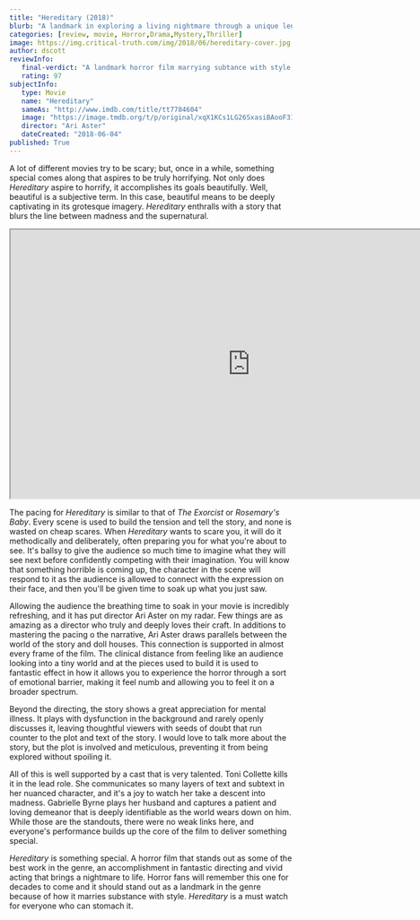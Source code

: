 ```yaml
---
title: "Hereditary (2018)"
blurb: "A landmark in exploring a living nightmare through a unique lens."
categories: [review, movie, Horror,Drama,Mystery,Thriller]
image: https://img.critical-truth.com/img/2018/06/hereditary-cover.jpg
author: dscott
reviewInfo:
   final-verdict: "A landmark horror film marrying subtance with style that is a must watch for anyone who can stomach it."
   rating: 97
subjectInfo:
   type: Movie
   name: "Hereditary"
   sameAs: "http://www.imdb.com/title/tt7784604"
   image: "https://image.tmdb.org/t/p/original/xqX1KCs1LG26SxasiBAooF311OR.jpg"
   director: "Ari Aster"
   dateCreated: "2018-06-04"
published: True
---
```



A lot of different movies try to be scary; but, once in a while, something special comes along that aspires to be truly horrifying. Not only does *Hereditary* aspire to horrify, it accomplishes its goals beautifully. Well, beautiful is a subjective term. In this case, beautiful means to be deeply captivating in its grotesque imagery. *Hereditary* enthralls with a story that blurs the line between madness and the supernatural.

<div class="videoWrapper">
    <iframe width="853" height="480" src="https://www.youtube.com/embed/V6wWKNij_1M" allowfullscreen></iframe>
</div>

The pacing for *Hereditary* is similar to that of *The Exorcist* or *Rosemary's Baby*. Every scene is used to build the tension and tell the story, and none is wasted on cheap scares. When *Hereditary* wants to scare you, it will do it methodically and deliberately, often preparing you for what you're about to see. It's ballsy to give the audience so much time to imagine what they will see next before confidently competing with their imagination. You will know that something horrible is coming up, the character in the scene will respond to it as the audience is allowed to connect with the expression on their face, and then you'll be given time to soak up what you just saw. 

Allowing the audience the breathing time to soak in your movie is incredibly refreshing, and it has put director Ari Aster on my radar.  Few things are as amazing as a director who truly and deeply loves their craft. In additions to mastering the pacing o the narrative, Ari Aster draws parallels between the world of the story and doll houses. This connection is supported in almost every frame of the film. The clinical distance from feeling like an audience looking into a tiny world and at the pieces used to build it is used to fantastic effect in how it allows you to experience the horror through a sort of emotional barrier, making it feel numb and allowing you to feel it on a broader spectrum. 

Beyond the directing, the story shows a great appreciation for mental illness. It plays with dysfunction in the background and rarely openly discusses it, leaving thoughtful viewers with seeds of doubt that run counter to the plot and text of the story. I would love to talk more about the story, but the plot is involved and meticulous, preventing it from being explored without spoiling it. 

All of this is well supported by a cast that is very talented. Toni Collette kills it in the lead role. She communicates so many layers of text and subtext in her nuanced character, and it's a joy to watch her take a descent into madness. Gabrielle Byrne plays her husband and captures a patient and loving demeanor that is deeply identifiable as the world wears down on him. While those are the standouts, there were no weak links here, and everyone's performance builds up the core of the film to deliver something special.

*Hereditary* is something special. A horror film that stands out as some of the best work in the genre, an accomplishment in fantastic directing and vivid acting that brings a nightmare to life. Horror fans will remember this one for decades to come and it should stand out as a landmark in the genre because of how it marries substance with style. *Hereditary* is a must watch for everyone who can stomach it.
